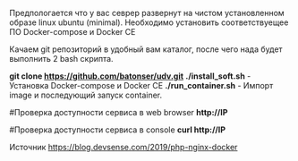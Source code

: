 Предпологается что у вас севрер развернут на чистом установленном образе linux ubuntu (minimal).
Необходимо установить соответствуещее ПО Docker-compose и Docker CE

Качаем git репозиторий в удобный вам каталог, после чего нада будет выполнить 2 bash скрипта.

**git clone https://github.com/batonser/udv.git**
**./install_soft.sh**  - Установка Docker-compose и Docker CE
**./run_container.sh**  - Импорт image и последующий запуск container.

#Проверка доступности сервиса в web browser
**http://IP** 

#Проверка доступности сервиса в console
**curl http://IP**

Источник https://blog.devsense.com/2019/php-nginx-docker
